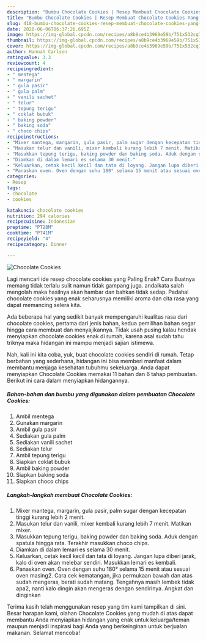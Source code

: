 ```yaml
---
description: "Bumbu Chocolate Cookies | Resep Membuat Chocolate Cookies Yang Lezat Sekali"
title: "Bumbu Chocolate Cookies | Resep Membuat Chocolate Cookies Yang Lezat Sekali"
slug: 418-bumbu-chocolate-cookies-resep-membuat-chocolate-cookies-yang-lezat-sekali
date: 2020-06-06T06:37:26.695Z
image: https://img-global.cpcdn.com/recipes/a8b9ce4b3969e59b/751x532cq70/chocolate-cookies-foto-resep-utama.jpg
thumbnail: https://img-global.cpcdn.com/recipes/a8b9ce4b3969e59b/751x532cq70/chocolate-cookies-foto-resep-utama.jpg
cover: https://img-global.cpcdn.com/recipes/a8b9ce4b3969e59b/751x532cq70/chocolate-cookies-foto-resep-utama.jpg
author: Hannah Carlson
ratingvalue: 3.3
reviewcount: 4
recipeingredient:
- " mentega"
- " margarin"
- " gula pasir"
- " gula palm"
- " vanili sachet"
- " telur"
- " tepung terigu"
- " coklat bubuk"
- " baking powder"
- " baking soda"
- " choco chips"
recipeinstructions:
- "Mixer mantega, margarin, gula pasir, palm sugar dengan kecepatan tinggi kurang lebih 2 menit."
- "Masukan telur dan vanili, mixer kembali kurang lebih 7 menit. Matikan mixer."
- "Masukkan tepung terigu, baking powder dan baking soda. Aduk dengan spatula hingga rata. Terakhir masukkan choco chips."
- "Diamkan di dalam lemari es selama 30 menit."
- "Keluarkan, cetak kecil kecil dan tata di loyang. Jangan lupa diberi jarak, kalo di oven akan melebar sendiri. Masukkan lemari es kembali."
- "Panaskan oven. Oven dengan suhu 180° selama 15 menit atau sesuai oven masing2. Cara cek kematangan, jika permukaan bawah dan atas sudah mengeras, berati sudah matang. Tengahnya masih lembek tidak apa2, nanti kalo dingin akan mengeras dengan sendirinya. Angkat dan dinginkan"
categories:
- Resep
tags:
- chocolate
- cookies

katakunci: chocolate cookies 
nutrition: 294 calories
recipecuisine: Indonesian
preptime: "PT28M"
cooktime: "PT41M"
recipeyield: "4"
recipecategory: Dinner

---
```



![Chocolate Cookies](https://img-global.cpcdn.com/recipes/a8b9ce4b3969e59b/751x532cq70/chocolate-cookies-foto-resep-utama.jpg)

Lagi mencari ide resep chocolate cookies yang Paling Enak? Cara Buatnya memang tidak terlalu sulit namun tidak gampang juga. andaikata salah mengolah maka hasilnya akan hambar dan bahkan tidak sedap. Padahal chocolate cookies yang enak seharusnya memiliki aroma dan cita rasa yang dapat memancing selera kita.



Ada beberapa hal yang sedikit banyak mempengaruhi kualitas rasa dari chocolate cookies, pertama dari jenis bahan, kedua pemilihan bahan segar hingga cara membuat dan menyajikannya. Tidak usah pusing kalau hendak menyiapkan chocolate cookies enak di rumah, karena asal sudah tahu triknya maka hidangan ini mampu menjadi sajian istimewa.


Nah, kali ini kita coba, yuk, buat chocolate cookies sendiri di rumah. Tetap berbahan yang sederhana, hidangan ini bisa memberi manfaat dalam membantu menjaga kesehatan tubuhmu sekeluarga. Anda dapat menyiapkan Chocolate Cookies memakai 11 bahan dan 6 tahap pembuatan. Berikut ini cara dalam menyiapkan hidangannya.

<!--inarticleads1-->

##### Bahan-bahan dan bumbu yang digunakan dalam pembuatan Chocolate Cookies:

1. Ambil  mentega
1. Gunakan  margarin
1. Ambil  gula pasir
1. Sediakan  gula palm
1. Sediakan  vanili sachet
1. Sediakan  telur
1. Ambil  tepung terigu
1. Siapkan  coklat bubuk
1. Ambil  baking powder
1. Siapkan  baking soda
1. Siapkan  choco chips




<!--inarticleads2-->

##### Langkah-langkah membuat Chocolate Cookies:

1. Mixer mantega, margarin, gula pasir, palm sugar dengan kecepatan tinggi kurang lebih 2 menit.
1. Masukan telur dan vanili, mixer kembali kurang lebih 7 menit. Matikan mixer.
1. Masukkan tepung terigu, baking powder dan baking soda. Aduk dengan spatula hingga rata. Terakhir masukkan choco chips.
1. Diamkan di dalam lemari es selama 30 menit.
1. Keluarkan, cetak kecil kecil dan tata di loyang. Jangan lupa diberi jarak, kalo di oven akan melebar sendiri. Masukkan lemari es kembali.
1. Panaskan oven. Oven dengan suhu 180° selama 15 menit atau sesuai oven masing2. Cara cek kematangan, jika permukaan bawah dan atas sudah mengeras, berati sudah matang. Tengahnya masih lembek tidak apa2, nanti kalo dingin akan mengeras dengan sendirinya. Angkat dan dinginkan




Terima kasih telah menggunakan resep yang tim kami tampilkan di sini. Besar harapan kami, olahan Chocolate Cookies yang mudah di atas dapat membantu Anda menyiapkan hidangan yang enak untuk keluarga/teman maupun menjadi inspirasi bagi Anda yang berkeinginan untuk berjualan makanan. Selamat mencoba!
